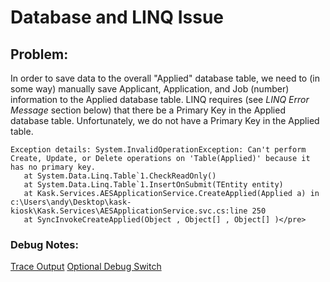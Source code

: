 Database and LINQ Issue
=======================

## Problem:
In order to save data to the overall "Applied" database table, we need to (in some way) manually save Applicant, Application, and Job (number) information to the Applied database table. LINQ requires (see _LINQ Error Message_ section below) that there be a Primary Key in the Applied database table. Unfortunately, we do not have a Primary Key in the Applied table.

    Exception details: System.InvalidOperationException: Can't perform Create, Update, or Delete operations on 'Table(Applied)' because it has no primary key.
       at System.Data.Linq.Table`1.CheckReadOnly()
       at System.Data.Linq.Table`1.InsertOnSubmit(TEntity entity)
       at Kask.Services.AESApplicationService.CreateApplied(Applied a) in c:\Users\andy\Desktop\kask-kiosk\Kask.Services\AESApplicationService.svc.cs:line 250
       at SyncInvokeCreateApplied(Object , Object[] , Object[] )</pre>

### Debug Notes:

[Trace Output](http://blogs.msdn.com/b/govindr/archive/2006/11/01/debugging-wcf-traces-and-message-logs.aspx)
[Optional Debug Switch](http://stackoverflow.com/questions/8315633/turn-on-includeexceptiondetailinfaults-either-from-servicebehaviorattribute-or)